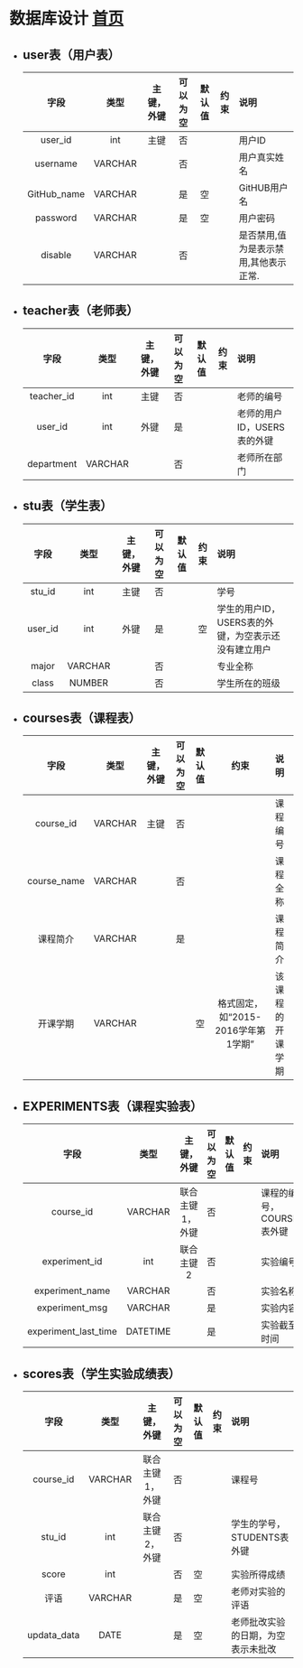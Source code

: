 # 数据库设计 [首页](README.md)



- ## user表（用户表）

    |字段|类型|主键，外键|可以为空|默认值|约束|说明|
    |:-------:|:-------------:|:------:|:----:|:---:|:----:|:----------|
    |user_id|int|主键|否| | | 用户ID|
    |username|VARCHAR| |否| | | 用户真实姓名|
    |GitHub_name|VARCHAR| |是|空| | GitHUB用户名|
    |password|VARCHAR| |是|空| | 用户密码|
    |disable|VARCHAR| |否| | |是否禁用,值为是表示禁用,其他表示正常.|




- ## teacher表（老师表）

    |字段|类型|主键，外键|可以为空|默认值|约束|说明|
    |:-------:|:-------------:|:------:|:----:|:---:|:----:|:----------|
    |teacher_id|int|主键|否| | | 老师的编号|
    |user_id|int|外键|是| | | 老师的用户ID，USERS表的外键|
    |department|VARCHAR| |否| | | 老师所在部门|



- ## stu表（学生表）

    |字段|类型|主键，外键|可以为空|默认值|约束|说明|
    |:-------:|:-------------:|:------:|:----:|:---:|:----:|:----------|
    |stu_id|int|主键|否| | | 学号|
    |user_id|int|外键|是| |空| 学生的用户ID，USERS表的外键，为空表示还没有建立用户|
    |major|VARCHAR| |否| | |专业全称|
    |class|NUMBER| |否| | | 学生所在的班级|
    
 

 
- ## courses表（课程表）

    |字段|类型|主键，外键|可以为空|默认值|约束|说明|
    |:-------:|:-------------:|:------:|:----:|:---:|:----:|:----------|
    |course_id|VARCHAR|主键|否| | | 课程编号|
    |course_name|VARCHAR||否| | | 课程全称|
    |课程简介|VARCHAR| |是| | | 课程简介|
    |开课学期|VARCHAR|||空| 格式固定，如“2015-2016学年第1学期”| 该课程的开课学期|
    
  
    
- ## EXPERIMENTS表（课程实验表）

    |字段|类型|主键，外键|可以为空|默认值|约束|说明|
    |:-------:|:-------------:|:------:|:----:|:---:|:----:|:----------|
    |course_id|VARCHAR|联合主键1，外键|否| | | 课程的编号，COURSES表外键|
    |experiment_id|int|联合主键2|否| | | 实验编号|
    |experiment_name|VARCHAR| |否| | | 实验名称|
    |experiment_msg|VARCHAR| |是| | | 实验内容|
    |experiment_last_time|DATETIME| |是| | | 实验截至时间|
    
    
- ## scores表（学生实验成绩表）

    |字段|类型|主键，外键|可以为空|默认值|约束|说明|
    |:-------:|:-------------:|:------:|:----:|:---:|:----:|:----------|
    |course_id|VARCHAR|联合主键1，外键|否| | | 课程号|
    |stu_id|int|联合主键2，外键|否| | | 学生的学号，STUDENTS表外键|
    |score|int| |否|空| | 实验所得成绩|
    |评语|VARCHAR| |是|空| | 老师对实验的评语|
    |updata_data|DATE| |是|空| |老师批改实验的日期，为空表示未批改|
 

